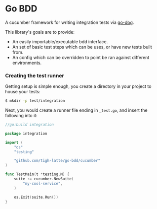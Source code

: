 # Go BDD

A cucumber framework for writing integration tests via [go-dog](https://github.com/cucumber/godog).

This library's goals are to provide:
* An easily importable/executable bdd interface.
* An set of basic test steps which can be uses, or have new tests built from.
* An config which can be overridden to point be ran against different environments.

### Creating the test runner

Getting setup is simple enough, you create a directory in your project to house your tests:
```sh
$ mkdir -p test/integration
```

Next, you would create a runner file ending in `_test.go`, and insert the following into it:
```go
//go:build integration

package integration

import (
	"os"
	"testing"

	"github.com/tigh-latte/go-bdd/cucumber"
)

func TestMain(t *testing.M) {
	suite := cucumber.NewSuite(
		"my-cool-service",
	)

	os.Exit(suite.Run())
}
```
